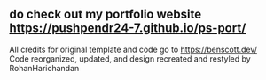 ## do check out my portfolio website https://pushpendr24-7.github.io/ps-port/
All credits for original template and code go to https://benscott.dev/  
Code reorganized, updated, and design recreated and restyled by RohanHarichandan
